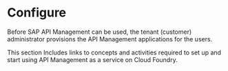 <!-- loio0dc2f792332249b4891052f807a51f66 -->

# Configure

Before SAP API Management can be used, the tenant \(customer\) administrator provisions the API Management applications for the users.

This section Includes links to concepts and activities required to set up and start using API Management as a service on Cloud Foundry.

